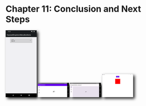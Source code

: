 # Chapter 11: Conclusion and Next Steps

<img style="-webkit-filter: drop-shadow(5px 5px 5px #222); filter: drop-shadow(5px 5px 5px #222)" src="assets/exposeddropdownmenuboxdemo.png" width="20%" />

<img style="-webkit-filter: drop-shadow(5px 5px 5px #222); filter: drop-shadow(5px 5px 5px #222)" src="assets/navigationraildemo.png" width="20%" />
<img style="-webkit-filter: drop-shadow(5px 5px 5px #222); filter: drop-shadow(5px 5px 5px #222)" src="assets/navigationraildemo_material3.png" width="20%" />

<img style="-webkit-filter: drop-shadow(5px 5px 5px #222); filter: drop-shadow(5px 5px 5px #222)" src="assets/composedesktopdemo.png" width="20%" />